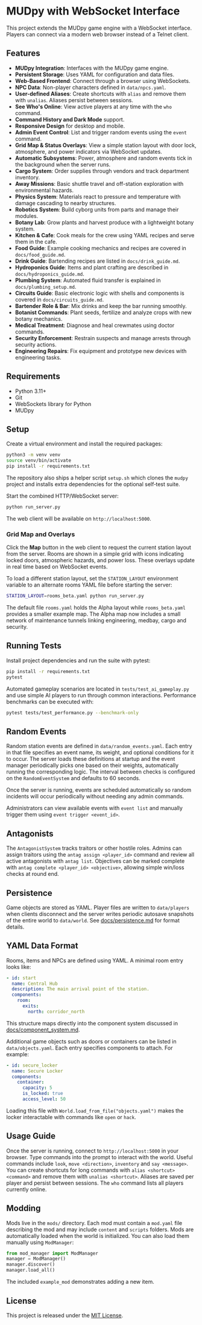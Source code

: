 # MUDpy with WebSocket Interface

This project extends the MUDpy game engine with a WebSocket interface. Players can connect via a modern web browser instead of a Telnet client.

## Features

- **MUDpy Integration**: Interfaces with the MUDpy game engine.
- **Persistent Storage**: Uses YAML for configuration and data files.
- **Web-Based Frontend**: Connect through a browser using WebSockets.
- **NPC Data**: Non-player characters defined in `data/npcs.yaml`.
- **User-defined Aliases**: Create shortcuts with `alias` and remove them with `unalias`. Aliases persist between sessions.
- **See Who's Online**: View active players at any time with the `who` command.
- **Command History and Dark Mode** support.
- **Responsive Design** for desktop and mobile.
- **Admin Event Control**: List and trigger random events using the `event` command.
- **Grid Map & Status Overlays**: View a simple station layout with door lock,
  atmosphere, and power indicators via WebSocket updates.
- **Automatic Subsystems**: Power, atmosphere and random events tick in the background when the server runs.
- **Cargo System**: Order supplies through vendors and track department inventory.
- **Away Missions**: Basic shuttle travel and off-station exploration with environmental hazards.
- **Physics System**: Materials react to pressure and temperature with damage cascading to nearby structures.
- **Robotics System**: Build cyborg units from parts and manage their modules.
- **Botany Lab**: Grow plants and harvest produce with a lightweight botany
  system.
- **Kitchen & Cafe**: Cook meals for the crew using YAML recipes and serve them in the cafe.
- **Food Guide**: Example cooking mechanics and recipes are covered in
  `docs/food_guide.md`.
- **Drink Guide**: Bartending recipes are listed in `docs/drink_guide.md`.
- **Hydroponics Guide**: Items and plant crafting are described in `docs/hydroponics_guide.md`.
- **Plumbing System**: Automated fluid transfer is explained in `docs/plumbing_setup.md`.
- **Circuits Guide**: Basic electronic logic with shells and components is covered in `docs/circuits_guide.md`.
- **Bartender Role & Bar**: Mix drinks and keep the bar running smoothly.
- **Botanist Commands**: Plant seeds, fertilize and analyze crops with new botany mechanics.
- **Medical Treatment**: Diagnose and heal crewmates using doctor commands.
- **Security Enforcement**: Restrain suspects and manage arrests through security actions.
- **Engineering Repairs**: Fix equipment and prototype new devices with engineering tasks.

## Requirements

- Python 3.11+
- Git
- WebSockets library for Python
- MUDpy

## Setup

Create a virtual environment and install the required packages:

```bash
python3 -m venv venv
source venv/bin/activate
pip install -r requirements.txt
```

The repository also ships a helper script `setup.sh` which clones the `mudpy`
project and installs extra dependencies for the optional self‑test suite.

Start the combined HTTP/WebSocket server:

```bash
python run_server.py
```

The web client will be available on `http://localhost:5000`.

### Grid Map and Overlays

Click the **Map** button in the web client to request the current station layout
from the server. Rooms are shown in a simple grid with icons indicating locked
doors, atmospheric hazards, and power loss. These overlays update in real time
based on WebSocket events.

To load a different station layout, set the `STATION_LAYOUT` environment
variable to an alternate rooms YAML file before starting the server:

```bash
STATION_LAYOUT=rooms_beta.yaml python run_server.py
```

The default file `rooms.yaml` holds the Alpha layout while `rooms_beta.yaml`
provides a smaller example map. The Alpha map now includes a small network
of maintenance tunnels linking engineering, medbay, cargo and security.


## Running Tests

Install project dependencies and run the suite with pytest:

```bash
pip install -r requirements.txt
pytest
```

Automated gameplay scenarios are located in `tests/test_ai_gameplay.py` and
use simple AI players to run through common interactions. Performance
benchmarks can be executed with:

```bash
pytest tests/test_performance.py --benchmark-only
```


## Random Events

Random station events are defined in `data/random_events.yaml`.  Each entry in
that file specifies an event name, its weight, and optional conditions for it to
occur.  The server loads these definitions at startup and the event manager
periodically picks one based on their weights, automatically running the
corresponding logic. The interval between checks is configured on the
`RandomEventSystem` and defaults to 60 seconds.

Once the server is running, events are scheduled automatically so random
incidents will occur periodically without needing any admin commands.

Administrators can view available events with `event list` and manually trigger
them using `event trigger <event_id>`.

## Antagonists

The `AntagonistSystem` tracks traitors or other hostile roles. Admins can assign
traitors using the `antag assign <player_id>` command and review all active
antagonists with `antag list`. Objectives can be marked complete with
`antag complete <player_id> <objective>`, allowing simple win/loss checks at
round end.

## Persistence

Game objects are stored as YAML. Player files are written to `data/players` when clients disconnect and the server writes periodic autosave snapshots of the entire world to `data/world`. See [docs/persistence.md](docs/persistence.md) for format details.

## YAML Data Format

Rooms, items and NPCs are defined using YAML. A minimal room entry looks like:

```yaml
- id: start
  name: Central Hub
  description: The main arrival point of the station.
  components:
    room:
      exits:
        north: corridor_north
```

This structure maps directly into the component system discussed in
[docs/component_system.md](docs/component_system.md).

Additional game objects such as doors or containers can be listed in
`data/objects.yaml`. Each entry specifies components to attach. For example:

```yaml
- id: secure_locker
  name: Secure Locker
  components:
    container:
      capacity: 5
      is_locked: true
      access_level: 50
```

Loading this file with `World.load_from_file("objects.yaml")` makes the locker
interactable with commands like `open` or `hack`.

## Usage Guide

Once the server is running, connect to `http://localhost:5000` in your browser.
Type commands into the prompt to interact with the world. Useful commands include
`look`, `move <direction>`, `inventory` and `say <message>`.
You can create shortcuts for long commands with `alias <shortcut> <command>` and remove them with
`unalias <shortcut>`. Aliases are saved per player and persist between sessions.
The `who` command lists all players currently online.

## Modding

Mods live in the `mods/` directory. Each mod must contain a `mod.yaml` file describing the mod and may include `content` and `scripts` folders. Mods are automatically loaded when the world is initialized. You can also load them manually using `ModManager`:

```python
from mod_manager import ModManager
manager = ModManager()
manager.discover()
manager.load_all()
```

The included `example_mod` demonstrates adding a new item.

## License

This project is released under the [MIT License](LICENSE).
